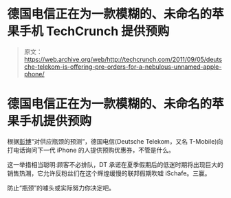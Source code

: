 # 德国电信正在为一款模糊的、未命名的苹果手机 TechCrunch 提供预购

> 原文：<https://web.archive.org/web/http://techcrunch.com/2011/09/05/deutsche-telekom-is-offering-pre-orders-for-a-nebulous-unnamed-apple-phone/>

# 德国电信正在为一款模糊的、未命名的苹果手机提供预购

根据[彭博](https://web.archive.org/web/20230204202048/http://www.bloomberg.com/news/2011-09-05/deutsche-telekom-to-offer-iphone-5-reservation-as-of-today.html)“对供应瓶颈的预测”，德国电信(Deutsche Telekom，又名 T-Mobile)向打电话询问下一代 iPhone 的人提供预购优惠券，不管是什么。

这一举措相当聪明:顾客不必排队，DT 承诺在夏季假期后的低迷时期将出现巨大的销售热潮，它允许反粉丝们在这个辉煌缓慢的联邦假期吹嘘 iSchafe。三赢。

防止“瓶颈”的噱头或实际努力你决定吧。